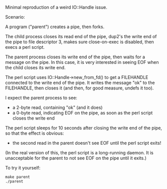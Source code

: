 Minimal reproduction of a weird IO::Handle issue.

Scenario:

A program ("parent") creates a pipe, then forks.

The child process closes its read end of the pipe, dup2's the write end of
the pipe to file descriptor 3, makes sure close-on-exec is disabled, then
execs a perl script.

The parent process closes its write end of the pipe, then waits for a message
on the pipe.  In this case, it is very interested in seeing EOF when the
child closes its write end.

The perl script uses IO::Handle->new_from_fd() to get a FILEHANDLE connected
to the write end of the pipe.  It writes the message "ok" to the FILEHANDLE,
then closes it (and then, for good measure, undefs it too).

I expect the parent process to see:

* a 2-byte read, containing "ok" (and it does)
* a 0-byte read, indicating EOF on the pipe, as soon as the perl script
  closes the write end

The perl script sleeps for 10 seconds after closing the write end of the
pipe, so that the effect is obvious:

* the second read in the parent doesn't see EOF until the perl script exits!

(In the real version of this, the perl script is a long-running daemon.
It is unacceptable for the parent to not see EOF on the pipe until it
exits.)

To try it yourself:

```
make parent
./parent
```
